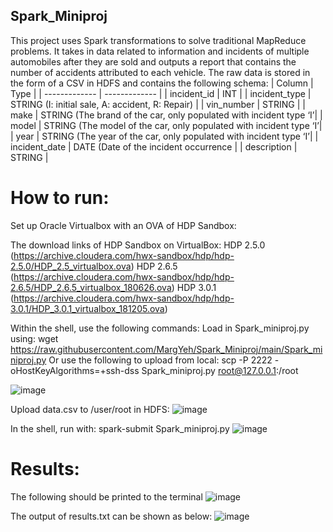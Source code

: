 ## Spark_Miniproj
This project uses Spark transformations to solve traditional MapReduce problems. It takes in data related to information and incidents of multiple automobiles after they are sold and outputs a report that contains the number of accidents attributed to each vehicle. The raw data is stored in the form of a CSV in HDFS and contains the following schema:
| Column  	| Type 						|
| ------------- 	| ------------- 					|
| incident_id  	| INT  						|
| incident_type 	| STRING (I: initial sale, A: accident, R: Repair)  	|
| vin_number 	| STRING 					|
| make	 	| STRING (The brand of the car, only populated with incident type ‘I’|
| model 	| STRING (The model of the car, only populated with incident type ‘I’|
| year		| STRING (The year of the car, only populated with incident type ‘I’|
| incident_date	| DATE (Date of the incident occurrence	|
| description	| STRING 	|

# How to run:
Set up Oracle Virtualbox with an OVA of HDP Sandbox:

The download links of HDP Sandbox on VirtualBox:
HDP 2.5.0 (https://archive.cloudera.com/hwx-sandbox/hdp/hdp-2.5.0/HDP_2.5_virtualbox.ova)
HDP 2.6.5 (https://archive.cloudera.com/hwx-sandbox/hdp/hdp-2.6.5/HDP_2.6.5_virtualbox_180626.ova)
HDP 3.0.1 (https://archive.cloudera.com/hwx-sandbox/hdp/hdp-3.0.1/HDP_3.0.1_virtualbox_181205.ova)

Within the shell, use the following commands:
Load in Spark_miniproj.py using:
wget https://raw.githubusercontent.com/MargYeh/Spark_Miniproj/main/Spark_miniproj.py
Or use the following to upload from local:
scp -P 2222 -oHostKeyAlgorithms=+ssh-dss Spark_miniproj.py root@127.0.0.1:/root

![image](https://github.com/user-attachments/assets/4b34ba65-274a-4021-9c8f-3e8054482785)

Upload data.csv to /user/root in HDFS:
![image](https://github.com/user-attachments/assets/81f69278-d13d-47c8-bb2f-da501e8d0d0c)

In the shell, run with: 
spark-submit Spark_miniproj.py
![image](https://github.com/user-attachments/assets/f484552e-320c-489a-8d29-434f09e6b420)

# Results:
The following should be printed to the terminal 
![image](https://github.com/user-attachments/assets/613c8431-e02c-46d5-a9e8-8f62d53430d9)

The output of results.txt can be shown as below:
![image](https://github.com/user-attachments/assets/30b214d8-b4f6-4196-b38b-1cd717111488)


